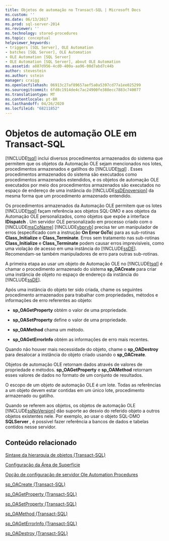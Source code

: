```yaml
---
title: Objetos de automação no Transact-SQL | Microsoft Docs
ms.custom: ''
ms.date: 06/13/2017
ms.prod: sql-server-2014
ms.reviewer: ''
ms.technology: stored-procedures
ms.topic: conceptual
helpviewer_keywords:
- triggers [SQL Server], OLE Automation
- batches [SQL Server], OLE Automation
- OLE Automation [SQL Server]
- OLE Automation [SQL Server], about OLE Automation
ms.assetid: a887d956-4cd0-400a-aa96-00d7abd7c44b
author: stevestein
ms.author: sstein
manager: craigg
ms.openlocfilehash: 06913c27af89657aef5a0a5397cd77a1ee025299
ms.sourcegitcommit: 6fd8c1914de4c7ac24900fe388ecc7883c740077
ms.translationtype: MT
ms.contentlocale: pt-BR
ms.lasthandoff: 04/26/2020
ms.locfileid: "68211852"
---
```

# <a name="ole-automation-objects-in-transact-sql"></a>Objetos de automação OLE em Transact-SQL
  [!INCLUDE[tsql](../../includes/tsql-md.md)] inclui diversos procedimentos armazenados do sistema que permitem que os objetos da Automação OLE sejam mencionados nos lotes, procedimentos armazenados e gatilhos do [!INCLUDE[tsql](../../includes/tsql-md.md)] . Esses procedimentos armazenados do sistema são executados como procedimentos armazenados estendidos, e os objetos de automação OLE executados por meio dos procedimentos armazenados são executados no espaço de endereço de uma instância do [!INCLUDE[ssDEnoversion](../../includes/ssdenoversion-md.md)] da mesma forma que um procedimento armazenado entendido.  
  
 Os procedimentos armazenados da Automação OLE permitem que os lotes [!INCLUDE[tsql](../../includes/tsql-md.md)] façam referência aos objetos SQL-DMO e aos objetos da Automação OLE personalizados, como objetos que expõe a interface **IDispatch** . Um servidor OLE personalizado em processo criado com o [!INCLUDE[msCoName](../../includes/msconame-md.md)] [!INCLUDE[vbprvb](../../includes/vbprvb-md.md)] precisa ter um manipulador de erros (especificado com a instrução **On Error GoTo**) para as sub-rotinas **Class_Initialize** e **Class_Terminate**. Erros sem tratamento nas sub-rotinas **Class_Initialize** e **Class_Terminate** podem causar erros imprevisíveis, como uma violação de acesso em uma instância do [!INCLUDE[ssDE](../../includes/ssde-md.md)]. Recomendam-se também manipuladores de erro para outras sub-rotinas.  
  
 A primeira etapa ao usar um objeto de Automação OLE no [!INCLUDE[tsql](../../includes/tsql-md.md)] é chamar o procedimento armazenado do sistema **sp_OACreate** para criar uma instância de objeto no espaço de endereço da instância do [!INCLUDE[ssDE](../../includes/ssde-md.md)].  
  
 Após uma instância do objeto ter sido criada, chame os seguintes procedimento armazenados para trabalhar com propriedades, métodos e informações de erro referentes ao objeto:  
  
-   **sp_OAGetProperty** obtém o valor de uma propriedade.  
  
-   **sp_OASetProperty** define o valor de uma propriedade.  
  
-   **sp_OAMethod** chama um método.  
  
-   **sp_OAGetErrorInfo** obtém as informações de erro mais recentes.  
  
 Quando não houver mais necessidade do objeto, chame o **sp_OADestroy** para desalocar a instância do objeto criado usando o **sp_OACreate**.  
  
 Objetos de automação OLE retornam dados através de valores de propriedade e métodos. **sp_OAGetProperty** e **sp_OAMethod** retornam esses valores de dados no formato de um conjunto de resultados.  
  
 O escopo de um objeto de automação OLE é um lote. Todas as referências a um objeto devem estar contidas em um único lote, procedimento armazenado ou gatilho.  
  
 Quando se referem aos objetos, os objetos de automação OLE [!INCLUDE[ssNoVersion](../../includes/ssnoversion-md.md)] dão suporte ao desvio do referido objeto a outros objetos existentes nele. Por exemplo, ao usar o objeto SQL-DMO **SQLServer** , é possível fazer referência a bancos de dados e tabelas contidos nesse servidor.  
  
## <a name="related-content"></a>Conteúdo relacionado  
 [Sintaxe da hierarquia de objetos &#40;Transact-SQL&#41;](/sql/relational-databases/system-stored-procedures/object-hierarchy-syntax-transact-sql)  
  
 [Configuração da Área de Superfície](../security/surface-area-configuration.md)  
  
 [Opção de configuração de servidor Ole Automation Procedures](../../database-engine/configure-windows/ole-automation-procedures-server-configuration-option.md)  
  
 [sp_OACreate &#40;Transact-SQL&#41;](/sql/relational-databases/system-stored-procedures/sp-oacreate-transact-sql)  
  
 [sp_OAGetProperty &#40;Transact-SQL&#41;](/sql/relational-databases/system-stored-procedures/sp-oagetproperty-transact-sql)  
  
 [sp_OASetProperty &#40;Transact-SQL&#41;](/sql/relational-databases/system-stored-procedures/sp-oasetproperty-transact-sql)  
  
 [sp_OAMethod &#40;Transact-SQL&#41;](/sql/relational-databases/system-stored-procedures/sp-oamethod-transact-sql)  
  
 [sp_OAGetErrorInfo &#40;Transact-SQL&#41;](/sql/relational-databases/system-stored-procedures/sp-oageterrorinfo-transact-sql)  
  
 [sp_OADestroy &#40;Transact-SQL&#41;](/sql/relational-databases/system-stored-procedures/sp-oadestroy-transact-sql)  
  
  
